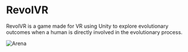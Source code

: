 # RevolVR

RevolVR is a game made for VR using Unity to explore evolutionary outcomes when a human is directly involved in the evolutionary process.

![Arena](https://github.com/user-attachments/assets/beddad91-b194-461a-aa87-59819ebb9b4e "Evolutionary Arena")
